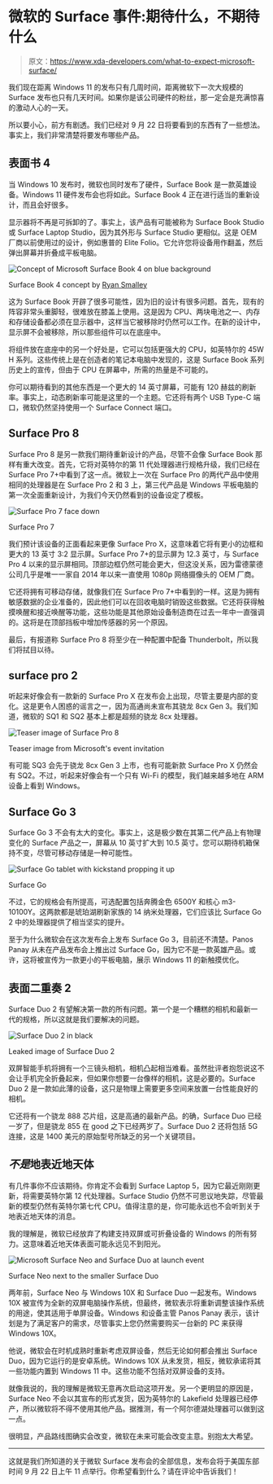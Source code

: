 # 微软的 Surface 事件:期待什么，不期待什么

> 原文：<https://www.xda-developers.com/what-to-expect-microsoft-surface/>

我们现在距离 Windows 11 的发布只有几周时间，距离微软下一次大规模的 Surface 发布也只有几天时间。如果你是该公司硬件的粉丝，那一定会是充满惊喜的激动人心的一天。

所以要小心，前方有剧透。我们已经对 9 月 22 日将要看到的东西有了一些想法。事实上，我们非常清楚将要发布哪些产品。

## 表面书 4

当 Windows 10 发布时，微软也同时发布了硬件，Surface Book 是一款英雄设备。Windows 11 硬件发布会也将如此。Surface Book 4 正在进行适当的重新设计，而且会好很多。

显示器将不再是可拆卸的了。事实上，该产品有可能被称为 Surface Book Studio 或 Surface Laptop Studio，因为其外形与 Surface Studio 更相似。这是 OEM 厂商以前使用过的设计，例如惠普的 Elite Folio。它允许您将设备用作翻盖，然后弹出屏幕并折叠成平板电脑。

 <picture>![Concept of Microsoft Surface Book 4 on blue background](img/1b51a402bb15f57f9069faf17366f60e.png)</picture> 

Surface Book 4 concept by [Ryan Smalley](https://www.behance.net/gallery/98093539/Surface-Book-4)

这为 Surface Book 开辟了很多可能性，因为旧的设计有很多问题。首先，现有的阵容非常头重脚轻，很难放在膝盖上使用。这是因为 CPU、两块电池之一、内存和存储设备都必须在显示器中，这样当它被移除时仍然可以工作。在新的设计中，显示屏不会被移除，所以那些组件可以在底座中。

将组件放在底座中的另一个好处是，它可以包括更强大的 CPU，如英特尔的 45W H 系列。这些传统上是在创造者的笔记本电脑中发现的，这是 Surface Book 系列历史上的宣传，但由于 CPU 在屏幕中，所需的热量是不可能的。

你可以期待看到的其他东西是一个更大的 14 英寸屏幕，可能有 120 赫兹的刷新率。事实上，动态刷新率可能是这里的一个主题。它还将有两个 USB Type-C 端口，微软仍然坚持使用一个 Surface Connect 端口。

## Surface Pro 8

Surface Pro 8 是另一款我们期待重新设计的产品，尽管不会像 Surface Book 那样有重大改变。首先，它将对英特尔的第 11 代处理器进行规格升级，我们已经在 Surface Pro 7+中看到了这一点。微软上一次在 Surface Pro 的两代产品中使用相同的处理器是在 Surface Pro 2 和 3 上，第三代产品是 Windows 平板电脑的第一次全面重新设计，为我们今天仍然看到的设备设定了模板。

 <picture>![Surface Pro 7 face down](img/67008783bd85f54485aa9f1f718a252f.png)</picture> 

Surface Pro 7

我们预计该设备的正面看起来更像 Surface Pro X，这意味着它将有更小的边框和更大的 13 英寸 3:2 显示屏。Surface Pro 7+的显示屏为 12.3 英寸，与 Surface Pro 4 以来的显示屏相同。顶部边框仍然可能会更大，但这没关系，因为雷德蒙德公司几乎是唯一一家自 2014 年以来一直使用 1080p 网络摄像头的 OEM 厂商。

它还将拥有可移动存储，就像我们在 Surface Pro 7+中看到的一样。这是为拥有敏感数据的企业准备的，因此他们可以在回收电脑时销毁这些数据。它还将获得触摸唤醒和接近唤醒等功能，这些功能是其他原始设备制造商在过去一年中一直强调的。这将是在顶部挡板中增加传感器的另一个原因。

最后，有报道称 Surface Pro 8 将至少在一种配置中配备 Thunderbolt，所以我们将拭目以待。

## surface pro 2

听起来好像会有一款新的 Surface Pro X 在发布会上出现，尽管主要是内部的变化。这是更令人困惑的谣言之一，因为高通尚未宣布其骁龙 8cx Gen 3。我们知道，微软的 SQ1 和 SQ2 基本上都是超频的骁龙 8cx 处理器。

 <picture>![Teaser image of Surface Pro 8](img/2ba499f0536d2c41eeaad3be6db2846e.png)</picture> 

Teaser image from Microsoft's event invitation

有可能 SQ3 会先于骁龙 8cx Gen 3 上市，也有可能新款 Surface Pro X 仍然会有 SQ2。不过，听起来好像会有一个只有 Wi-Fi 的模型，我们越来越多地在 ARM 设备上看到 Windows。

## Surface Go 3

Surface Go 3 不会有太大的变化。事实上，这是极少数在其第二代产品上有物理变化的 Surface 产品之一，屏幕从 10 英寸扩大到 10.5 英寸。您可以期待机箱保持不变，尽管可移动存储是一种可能性。

 <picture>![Surface Go tablet with kickstand propping it up](img/5e44edb4de5fc68447159a5435bd8b0c.png)</picture> 

Surface Go

不过，它的规格会有所提高，可选配置包括奔腾金色 6500Y 和核心 m3-10100Y。这两款都是琥珀湖刷新家族的 14 纳米处理器，它们应该比 Surface Go 2 中的处理器提供了相当坚实的提升。

至于为什么微软会在这次发布会上发布 Surface Go 3，目前还不清楚。Panos Panay 从未在产品发布会上推出过 Surface Go，因为它不是一款英雄产品。或许，这将被宣传为一款更小的平板电脑，展示 Windows 11 的新触摸优化。

## 表面二重奏 2

Surface Duo 2 有望解决第一款的所有问题。第一个是一个糟糕的相机和最新一代的规格，所以这就是我们要解决的问题。

 <picture>![Surface Duo 2 in black](img/ef060acab8b42382ba83335e9b9cedc0.png)</picture> 

Leaked image of Surface Duo 2

双屏智能手机将拥有一个三镜头相机，相机凸起相当难看。虽然批评者抱怨说这不会让手机完全折叠起来，但如果你想要一台像样的相机，这是必要的。Surface Duo 2 是一款如此薄的设备，这只是物理上需要更多空间来放置一台性能良好的相机。

它还将有一个骁龙 888 芯片组，这是高通的最新产品。的确，Surface Duo 已经一岁了，但是骁龙 855 在 good 之下已经两岁了。Surface Duo 2 还将包括 5G 连接，这是 1400 美元的原始型号所缺乏的另一个关键项目。

## *不是*地表近地天体

有几件事你不应该期待。你肯定不会看到 Surface Laptop 5，因为它最近刚刚更新，将需要英特尔第 12 代处理器。Surface Studio 仍然不可思议地失踪，尽管最新的模型仍然有英特尔第七代 CPU。值得注意的是，你可能永远也不会听到关于地表近地天体的消息。

我的理解是，微软已经放弃了构建支持双屏或可折叠设备的 Windows 的所有努力。这意味着近地天体表面可能永远见不到阳光。

 <picture>![Microsoft Surface Neo and Surface Duo at launch event](img/cac3ed17ef6510e59c1a680c2b6136d3.png)</picture> 

Surface Neo next to the smaller Surface Duo

两年前，Surface Neo 与 Windows 10X 和 Surface Duo 一起发布。Windows 10X 被宣传为全新的双屏电脑操作系统，但最终，微软表示将重新调整该操作系统的用途，使其适用于单屏设备。Windows 和设备主管 Panos Panay 表示，该计划是为了满足客户的需求，尽管事实上您仍然需要购买一台新的 PC 来获得 Windows 10X。

他说，微软会在时机成熟时重新考虑双屏设备，然后无论如何都会推出 Surface Duo，因为它运行的是安卓系统。Windows 10X 从未发货，相反，微软承诺将其一些功能内置到 Windows 11 中。这些功能不包括对双屏设备的支持。

就像我说的，我的理解是微软无意再次启动这项开发。另一个更明显的原因是，Surface Neo 不会以其宣布的形式发货，因为英特尔的 Lakefield 处理器已经停产，所以微软将不得不使用其他产品。据推测，有一个阿尔德湖处理器可以做到这一点。

很明显，产品路线图确实会改变，微软在未来可能会改变主意。别抱太大希望。

* * *

这就是我们所知道的关于微软 Surface 发布会的全部信息，发布会将于美国东部时间 9 月 22 日上午 11 点举行。你希望看到什么？请在评论中告诉我们！